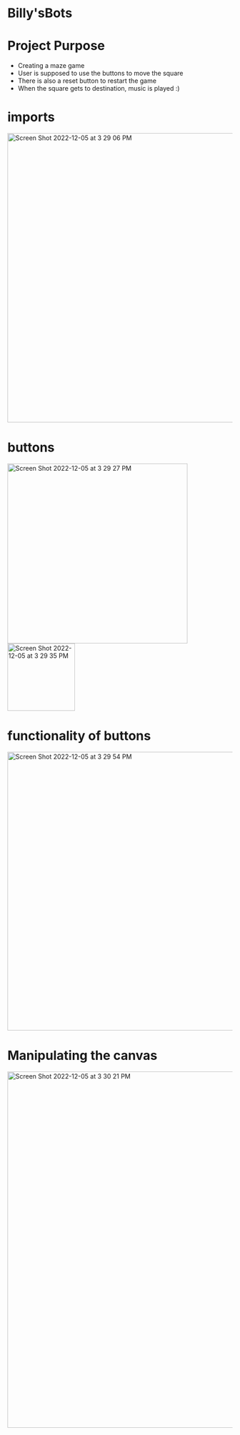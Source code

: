 # Billy'sBots
# Project Purpose
- Creating a maze game 
- User is supposed to use the buttons to move the square
- There is also a reset button to restart the game
- When the square gets to destination, music is played :)

# imports


<img width="648" alt="Screen Shot 2022-12-05 at 3 29 06 PM" src="https://user-images.githubusercontent.com/72890070/205746344-a45a8643-34da-4ec4-b2cc-b9f94db7ccf2.png">

# buttons
<img width="403" alt="Screen Shot 2022-12-05 at 3 29 27 PM" src="https://user-images.githubusercontent.com/72890070/205746398-c4ccd17f-2193-46aa-90df-a2603d046576.png">
<img width="151" alt="Screen Shot 2022-12-05 at 3 29 35 PM" src="https://user-images.githubusercontent.com/72890070/205746418-9d926895-8893-44fa-bd51-22d19d757de8.png">

# functionality of buttons
<img width="624" alt="Screen Shot 2022-12-05 at 3 29 54 PM" src="https://user-images.githubusercontent.com/72890070/205746481-cec3e5b3-7521-4d9e-8c79-6bf0b28c272a.png">

# Manipulating the canvas
<img width="798" alt="Screen Shot 2022-12-05 at 3 30 21 PM" src="https://user-images.githubusercontent.com/72890070/205746548-b091bc03-d783-4e85-8d76-afda4d802c4c.png">
